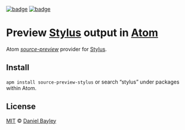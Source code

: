 [![badge][apm]][package]
[![badge][chat]][#slack]

Preview [Stylus] output in [Atom]
=================================
Atom _[source-preview]_ provider for [Stylus].

Install
-------
`apm install source-preview-stylus` or search “stylus” under packages within Atom.

License
-------
[MIT] © [Daniel Bayley]

[MIT]:              LICENSE.md
[Daniel Bayley]:    https://github.com/danielbayley
[atom]:             https://atom.io
[apm]:              https://img.shields.io/apm/v/source-preview-stylus.svg?style=flat-square
[package]:          https://atom.io/packages/source-preview-stylus
[chat]:             https://img.shields.io/badge/chat-atom.io%20slack-ff69b4.svg?style=flat-square
[#slack]:           https://atom-slack.herokuapp.com

[source-preview]:   https://atom.io/packages/source-preview
[stylus]:           http://stylus-lang.com
[language-stylus]:  https://atom.io/packages/stylus
